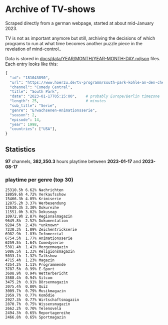 # Archive of TV-shows

Scraped directly from a german webpage, started at about mid-January 2023.

TV is not as important anymore but still, archiving the decisions of which programs to run at what time
becomes another puzzle piece in the revelation of mind-control.. 

Data is stored in [docs/data/YEAR/MONTH/YEAR-MONTH-DAY.ndjson](docs/data/) files. 
Each entry looks like this:

```python
{
  "id": "181043890", 
  "url": "https://www.hoerzu.de/tv-programm/south-park-kohle-an-den-chefkoch/bid_181043890/", 
  "channel": "Comedy Central", 
  "title": "South Park", 
  "date": "2023-01-17T05:15:00",    # probably Europe/Berlin timezone 
  "length": 25,                     # minutes 
  "sub_title": "Serie", 
  "genre": "Erwachsenen-Animationsserie", 
  "season": 2, 
  "episode": 14, 
  "year": 1998, 
  "countries": ["USA"],
}
```

## Statistics

**97** channels, **382,350.3** hours playtime between **2023-01-17** and **2023-08-17**


### playtime per genre (top 30)

    25310.5h 6.62% Nachrichten
    18059.6h 4.72% Verkaufsshow
    15466.3h 4.05% Krimiserie
    12875.2h 3.37% Werbesendung
    12630.3h 3.30% Dokureihe
    11551.0h 3.02% Dokusoap
    10972.9h 2.87% Regionalmagazin
    9649.8h  2.52% Dokumentation
    9284.5h  2.43% *unknown*
    7230.3h  1.89% Zeichentrickserie
    6982.9h  1.83% Infomercial
    6754.5h  1.77% Animationsserie
    6259.5h  1.64% Comedyserie
    5381.4h  1.41% Morgenmagazin
    5086.5h  1.33% Religionsmagazin
    5033.1h  1.32% Talkshow
    4715.4h  1.23% Magazin
    4254.2h  1.11% Programmende
    3787.5h  0.99% E-Sport
    3608.9h  0.94% Wetterbericht
    3588.4h  0.94% Sitcom
    3475.2h  0.91% Börsenmagazin
    3075.4h  0.80% Quiz
    3009.7h  0.79% Musikmagazin
    2959.7h  0.77% Komödie
    2927.3h  0.77% Wirtschaftsmagazin
    2870.7h  0.75% Wissensmagazin
    2662.2h  0.70% Telenovela
    2494.3h  0.65% Reportagereihe
    2466.8h  0.65% Sportmagazin
